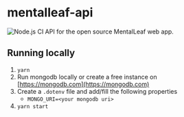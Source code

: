 # mentalleaf-api
![Node.js CI](https://github.com/asnewman/mentalleaf-api/workflows/Node.js%20CI/badge.svg)
API for the open source MentalLeaf web app.
## Running locally
1. `yarn`
1. Run mongodb locally or create a free instance on [https://mongodb.com](https://mongodb.com)
1. Create a `.dotenv` file and add/fill the following properties
    * `MONGO_URI=<your mongodb uri>`
1. `yarn start`
